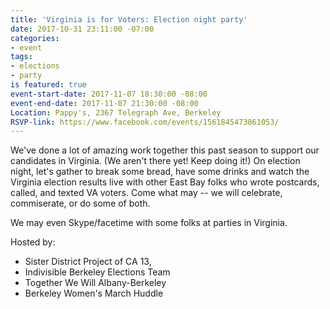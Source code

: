 ```yaml
---
title: 'Virginia is for Voters: Election night party'
date: 2017-10-31 23:11:00 -07:00
categories:
- event
tags:
- elections
- party
is featured: true
event-start-date: 2017-11-07 18:30:00 -08:00
event-end-date: 2017-11-07 21:30:00 -08:00
Location: Pappy's, 2367 Telegraph Ave, Berkeley
RSVP-link: https://www.facebook.com/events/1561845473861053/
---
```


We've done a lot of amazing work together this past season to support our candidates in Virginia. (We aren't there yet! Keep doing it!)
On election night, let's gather to break some bread, have some drinks and watch the Virginia election results live with other East Bay folks who wrote postcards, called, and texted VA voters. Come what may -- we will celebrate, commiserate, or do some of both.

We may even Skype/facetime with some folks at parties in Virginia.

Hosted by:

- Sister District Project of CA 13,
- Indivisible Berkeley Elections Team
- Together We Will Albany-Berkeley
- Berkeley Women's March Huddle